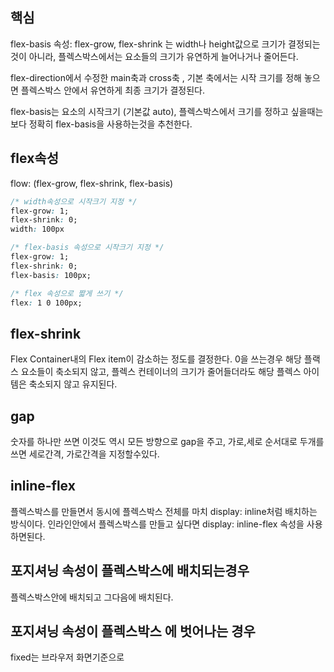 ## 핵심
flex-basis 속성: flex-grow, flex-shrink 는 width나 height값으로 크기가 결정되는 것이 아니라, 플렉스박스에서는 요소들의 크기가 유연하게 늘어나거나 줄어든다.

flex-direction에서 수정한 main축과 cross축 , 기본 축에서는 시작 크기를 정해 놓으면 플렉스박스 안에서 유연하게 최종 크기가 결정된다.

flex-basis는 요소의 시작크기 (기본값 auto), 플렉스박스에서 크기를 정하고 싶을때는 보다 정확히 flex-basis을 사용하는것을 추천한다.

## flex속성
flow: (flex-grow, flex-shrink, flex-basis)
```CSS
/* width속성으로 시작크기 지정 */
flex-grow: 1;
flex-shrink: 0;
width: 100px
```

```css
/* flex-basis 속성으로 시작크기 지정 */
flex-grow: 1;
flex-shrink: 0;
flex-basis: 100px;
```

```css
/* flex 속성으로 짧게 쓰기 */
flex: 1 0 100px;
```

## flex-shrink
Flex Container내의 Flex item이 감소하는 정도를 결정한다. 0을 쓰는경우 해당 플랙스 요소들이 축소되지 않고, 플렉스 컨테이너의 크기가 줄어들더라도 해당 플렉스 아이템은 축소되지 않고 유지된다.

## gap
숫자를 하나만 쓰면 이것도 역시 모든 방향으로 gap을 주고,  가로,세로 순서대로 두개를 쓰면 세로간격, 가로간격을 지정할수있다.

## inline-flex
플렉스박스를 만들면서 동시에 플렉스박스 전체를 마치 display: inline처럼 배치하는 방식이다.
인라인안에서 플렉스박스를 만들고 싶다면 display: inline-flex 속성을 사용하면된다.

## 포지셔닝 속성이 플렉스박스에 배치되는경우
플렉스박스안에 배치되고 그다음에 배치된다.

## 포지셔닝 속성이 플렉스박스 에 벗어나는 경우
fixed는 브라우저 화면기준으로 